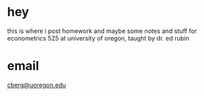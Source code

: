 # hey 
this is where i post homework and maybe some notes and stuff for econometrics 525 at university of oregon, taught by dr. ed rubin

# email

cberg@uoregon.edu
